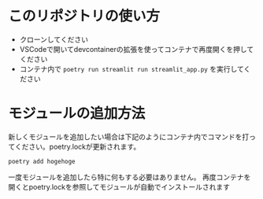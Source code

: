 # このリポジトリの使い方
- クローンしてください
- VSCodeで開いてdevcontainerの拡張を使ってコンテナで再度開くを押してください
- コンテナ内で `poetry run streamlit run streamlit_app.py` を実行してください

# モジュールの追加方法
新しくモジュールを追加したい場合は下記のようにコンテナ内でコマンドを打ってください。poetry.lockが更新されます。

```
poetry add hogehoge
```
一度モジュールを追加したら特に何もする必要はありません。
再度コンテナを開くとpoetry.lockを参照してモジュールが自動でインストールされます